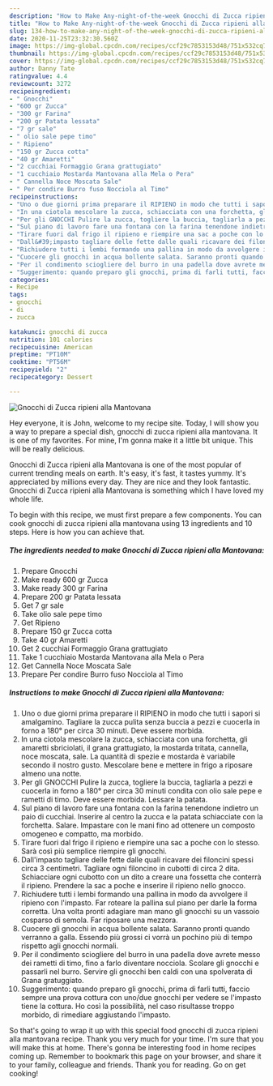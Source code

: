 ```yaml
---
description: "How to Make Any-night-of-the-week Gnocchi di Zucca ripieni alla Mantovana"
title: "How to Make Any-night-of-the-week Gnocchi di Zucca ripieni alla Mantovana"
slug: 134-how-to-make-any-night-of-the-week-gnocchi-di-zucca-ripieni-alla-mantovana
date: 2020-11-25T23:32:30.560Z
image: https://img-global.cpcdn.com/recipes/ccf29c7853153d48/751x532cq70/gnocchi-di-zucca-ripieni-alla-mantovana-recipe-main-photo.jpg
thumbnail: https://img-global.cpcdn.com/recipes/ccf29c7853153d48/751x532cq70/gnocchi-di-zucca-ripieni-alla-mantovana-recipe-main-photo.jpg
cover: https://img-global.cpcdn.com/recipes/ccf29c7853153d48/751x532cq70/gnocchi-di-zucca-ripieni-alla-mantovana-recipe-main-photo.jpg
author: Danny Tate
ratingvalue: 4.4
reviewcount: 3272
recipeingredient:
- " Gnocchi"
- "600 gr Zucca"
- "300 gr Farina"
- "200 gr Patata lessata"
- "7 gr sale"
- " olio sale pepe timo"
- " Ripieno"
- "150 gr Zucca cotta"
- "40 gr Amaretti"
- "2 cucchiai Formaggio Grana grattugiato"
- "1 cucchiaio Mostarda Mantovana alla Mela o Pera"
- " Cannella Noce Moscata Sale"
- " Per condire Burro fuso Nocciola al Timo"
recipeinstructions:
- "Uno o due giorni prima preparare il RIPIENO in modo che tutti i sapori si amalgamino. Tagliare la zucca pulita senza buccia a pezzi e cuocerla in forno a 180° per circa 30 minuti. Deve essere morbida."
- "In una ciotola mescolare la zucca, schiacciata con una forchetta, gli amaretti sbriciolati, il grana grattugiato, la mostarda tritata, cannella, noce moscata, sale. La quantità di spezie e mostarda è variabile secondo il nostro gusto. Mescolare bene e mettere in frigo a riposare almeno una notte."
- "Per gli GNOCCHI Pulire la zucca, togliere la buccia, tagliarla a pezzi e cuocerla in forno a 180° per circa 30 minuti condita con olio sale pepe e rametti di timo. Deve essere morbida. Lessare la patata."
- "Sul piano di lavoro fare una fontana con la farina tenendone indietro un paio di cucchiai. Inserire al centro la zucca e la patata schiacciate con la forchetta. Salare. Impastare con le mani fino ad ottenere un composto omogeneo e compatto, ma morbido."
- "Tirare fuori dal frigo il ripieno e riempire una sac a poche con lo stesso. Sarà così più semplice riempire gli gnocchi."
- "Dall&#39;impasto tagliare delle fette dalle quali ricavare dei filoncini spessi circa 3 centimetri. Tagliare ogni filoncino in cubotti di circa 2 dita. Schiacciare ogni cubotto con un dito a creare una fossetta che conterrà il ripieno. Prendere la sac a poche e inserire il ripieno nello gnocco."
- "Richiudere tutti i lembi formando una pallina in modo da avvolgere il ripieno con l&#39;impasto. Far roteare la pallina sul piano per darle la forma corretta. Una volta pronti adagiare man mano gli gnocchi su un vassoio cosparso di semola. Far riposare una mezzora."
- "Cuocere gli gnocchi in acqua bollente salata. Saranno pronti quando verranno a galla. Essendo più grossi ci vorrà un pochino più di tempo rispetto agli gnocchi normali."
- "Per il condimento sciogliere del burro in una padella dove avrete messo dei rametti di timo, fino a farlo diventare nocciola. Scolare gli gnocchi e passarli nel burro. Servire gli gnocchi ben caldi con una spolverata di Grana gratuggiato."
- "Suggerimento: quando preparo gli gnocchi, prima di farli tutti, faccio sempre una prova cottura con uno/due gnocchi per vedere se l&#39;impasto tiene la cottura. Ho così la possibilità, nel caso risultasse troppo morbido, di rimediare aggiustando l&#39;impasto."
categories:
- Recipe
tags:
- gnocchi
- di
- zucca

katakunci: gnocchi di zucca 
nutrition: 101 calories
recipecuisine: American
preptime: "PT10M"
cooktime: "PT56M"
recipeyield: "2"
recipecategory: Dessert

---
```



![Gnocchi di Zucca ripieni alla Mantovana](https://img-global.cpcdn.com/recipes/ccf29c7853153d48/751x532cq70/gnocchi-di-zucca-ripieni-alla-mantovana-recipe-main-photo.jpg)

Hey everyone, it is John, welcome to my recipe site. Today, I will show you a way to prepare a special dish, gnocchi di zucca ripieni alla mantovana. It is one of my favorites. For mine, I'm gonna make it a little bit unique. This will be really delicious.



Gnocchi di Zucca ripieni alla Mantovana is one of the most popular of current trending meals on earth. It's easy, it's fast, it tastes yummy. It's appreciated by millions every day. They are nice and they look fantastic. Gnocchi di Zucca ripieni alla Mantovana is something which I have loved my whole life.


To begin with this recipe, we must first prepare a few components. You can cook gnocchi di zucca ripieni alla mantovana using 13 ingredients and 10 steps. Here is how you can achieve that.

<!--inarticleads1-->

##### The ingredients needed to make Gnocchi di Zucca ripieni alla Mantovana:

1. Prepare  Gnocchi
1. Make ready 600 gr Zucca
1. Make ready 300 gr Farina
1. Prepare 200 gr Patata lessata
1. Get 7 gr sale
1. Take  olio sale pepe timo
1. Get  Ripieno
1. Prepare 150 gr Zucca cotta
1. Take 40 gr Amaretti
1. Get 2 cucchiai Formaggio Grana grattugiato
1. Take 1 cucchiaio Mostarda Mantovana alla Mela o Pera
1. Get  Cannella Noce Moscata Sale
1. Prepare  Per condire Burro fuso Nocciola al Timo




<!--inarticleads2-->

##### Instructions to make Gnocchi di Zucca ripieni alla Mantovana:

1. Uno o due giorni prima preparare il RIPIENO in modo che tutti i sapori si amalgamino. Tagliare la zucca pulita senza buccia a pezzi e cuocerla in forno a 180° per circa 30 minuti. Deve essere morbida.
1. In una ciotola mescolare la zucca, schiacciata con una forchetta, gli amaretti sbriciolati, il grana grattugiato, la mostarda tritata, cannella, noce moscata, sale. La quantità di spezie e mostarda è variabile secondo il nostro gusto. Mescolare bene e mettere in frigo a riposare almeno una notte.
1. Per gli GNOCCHI Pulire la zucca, togliere la buccia, tagliarla a pezzi e cuocerla in forno a 180° per circa 30 minuti condita con olio sale pepe e rametti di timo. Deve essere morbida. Lessare la patata.
1. Sul piano di lavoro fare una fontana con la farina tenendone indietro un paio di cucchiai. Inserire al centro la zucca e la patata schiacciate con la forchetta. Salare. Impastare con le mani fino ad ottenere un composto omogeneo e compatto, ma morbido.
1. Tirare fuori dal frigo il ripieno e riempire una sac a poche con lo stesso. Sarà così più semplice riempire gli gnocchi.
1. Dall&#39;impasto tagliare delle fette dalle quali ricavare dei filoncini spessi circa 3 centimetri. Tagliare ogni filoncino in cubotti di circa 2 dita. Schiacciare ogni cubotto con un dito a creare una fossetta che conterrà il ripieno. Prendere la sac a poche e inserire il ripieno nello gnocco.
1. Richiudere tutti i lembi formando una pallina in modo da avvolgere il ripieno con l&#39;impasto. Far roteare la pallina sul piano per darle la forma corretta. Una volta pronti adagiare man mano gli gnocchi su un vassoio cosparso di semola. Far riposare una mezzora.
1. Cuocere gli gnocchi in acqua bollente salata. Saranno pronti quando verranno a galla. Essendo più grossi ci vorrà un pochino più di tempo rispetto agli gnocchi normali.
1. Per il condimento sciogliere del burro in una padella dove avrete messo dei rametti di timo, fino a farlo diventare nocciola. Scolare gli gnocchi e passarli nel burro. Servire gli gnocchi ben caldi con una spolverata di Grana gratuggiato.
1. Suggerimento: quando preparo gli gnocchi, prima di farli tutti, faccio sempre una prova cottura con uno/due gnocchi per vedere se l&#39;impasto tiene la cottura. Ho così la possibilità, nel caso risultasse troppo morbido, di rimediare aggiustando l&#39;impasto.




So that's going to wrap it up with this special food gnocchi di zucca ripieni alla mantovana recipe. Thank you very much for your time. I'm sure that you will make this at home. There's gonna be interesting food in home recipes coming up. Remember to bookmark this page on your browser, and share it to your family, colleague and friends. Thank you for reading. Go on get cooking!
